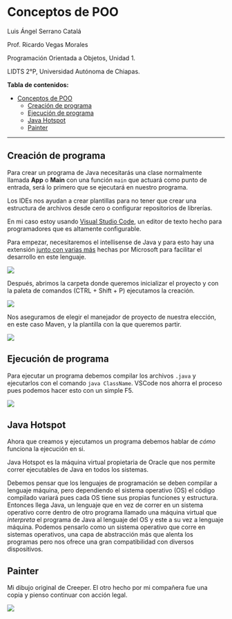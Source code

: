 # Conceptos de POO

Luis Ángel Serrano Catalá

Prof. Ricardo Vegas Morales

Programación Orientada a Objetos, Unidad 1.

LIDTS 2°P, Universidad Autónoma de Chiapas.

**Tabla de contenidos:**

- [Conceptos de POO](#conceptos-de-poo)
  - [Creación de programa](#creación-de-programa)
  - [Ejecución de programa](#ejecución-de-programa)
  - [Java Hotspot](#java-hotspot)
  - [Painter](#painter)

---

## Creación de programa

Para crear un programa de Java necesitarás una clase normalmente llamada **App** o **Main** con una función `main` que actuará como punto de entrada, será lo primero que se ejecutará en nuestro programa.

Los IDEs nos ayudan a crear plantillas para no tener que crear una estructura de archivos desde cero o configurar repositorios de librerías.

En mi caso estoy usando [Visual Studio Code](https://github.com/Microsoft/VSCode), un editor de texto hecho para programadores que es altamente configurable.

Para empezar, necesitaremos el intellisense de Java y para esto hay una extensión [junto con varias más](https://github.com/Microsoft/vscode-java-pack) hechas por Microsoft para facilitar el desarrollo en este lenguaje.

![](2022-02-01-22-34-02.png)

Después, abrimos la carpeta donde queremos inicializar el proyecto y con la paleta de comandos (CTRL + Shift + P) ejecutamos la creación.

![](2022-02-01-22-37-10.png)

Nos aseguramos de elegir el manejador de proyecto de nuestra elección, en este caso Maven, y la plantilla con la que queremos partir.

![](2022-02-01-22-45-38.png)

## Ejecución de programa

Para ejecutar un programa debemos compilar los archivos `.java` y ejecutarlos con el comando `java ClassName`. VSCode nos ahorra el proceso pues podemos hacer esto con un simple F5.

![](2022-02-01-22-50-14.png)

## Java Hotspot

Ahora que creamos y ejecutamos un programa debemos hablar de _cómo_ funciona la ejecución en si.

Java Hotspot es la máquina virtual propietaria de Oracle que nos permite correr ejecutables de Java en todos los sistemas.

Debemos pensar que los lenguajes de programación se deben compilar a lenguaje máquina, pero dependiendo el sistema operativo (OS) el código compilado variará pues cada OS tiene sus propias funciones y estructura. Entonces llega Java, un lenguaje que en vez de correr en un sistema operativo corre dentro de otro programa llamado una máquina virtual que _interpreta_ el programa de Java al lenguaje del OS y este a su vez a lenguaje máquina. Podemos pensarlo como un sistema operativo que corre en sistemas operativos, una capa de abstracción más que alenta los programas pero nos ofrece una gran compatibilidad con diversos dispositivos.

## Painter

Mi dibujo original de Creeper. El otro hecho por mi compañera fue una copia y pienso continuar con acción legal.

![](2022-02-01-23-51-03.png)
